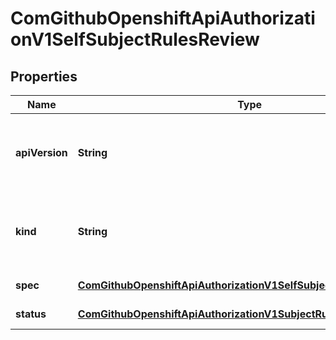 
# ComGithubOpenshiftApiAuthorizationV1SelfSubjectRulesReview

## Properties
Name | Type | Description | Notes
------------ | ------------- | ------------- | -------------
**apiVersion** | **String** | APIVersion defines the versioned schema of this representation of an object. Servers should convert recognized schemas to the latest internal value, and may reject unrecognized values. More info: https://git.k8s.io/community/contributors/devel/sig-architecture/api-conventions.md#resources |  [optional]
**kind** | **String** | Kind is a string value representing the REST resource this object represents. Servers may infer this from the endpoint the client submits requests to. Cannot be updated. In CamelCase. More info: https://git.k8s.io/community/contributors/devel/sig-architecture/api-conventions.md#types-kinds |  [optional]
**spec** | [**ComGithubOpenshiftApiAuthorizationV1SelfSubjectRulesReviewSpec**](ComGithubOpenshiftApiAuthorizationV1SelfSubjectRulesReviewSpec.md) | Spec adds information about how to conduct the check | 
**status** | [**ComGithubOpenshiftApiAuthorizationV1SubjectRulesReviewStatus**](ComGithubOpenshiftApiAuthorizationV1SubjectRulesReviewStatus.md) | Status is completed by the server to tell which permissions you have |  [optional]



